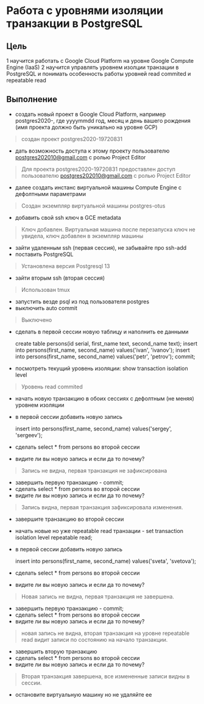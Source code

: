 # Работа с уровнями изоляции транзакции в PostgreSQL
## Цель
1 научится работать с Google Cloud Platform на уровне Google Compute Engine (IaaS)
2 научится управлять уровнем изолции транзации в PostgreSQL и понимать особенность работы уровней read commited и repeatable read
## Выполнение
- создать новый проект в Google Cloud Platform, например postgres2020-<yyyymmdd>, где yyyymmdd год, месяц и день вашего рождения (имя проекта должно быть уникально на уровне GCP)
> создан проект postgres2020-19720831
- дать возможность доступа к этому проекту пользователю postgres202010@gmail.com с ролью Project Editor
> Для проекта postgres2020-19720831 предоставлен доступ пользователю postgres202010@gmail.com с ролью Project Editor
- далее создать инстанс виртуальной машины Compute Engine с дефолтными параметрами
> Создан экземпляр виртуальной машины postgres-otus
- добавить свой ssh ключ в GCE metadata
> Ключ добавлен. Виртуальная машина после перезапуска ключ не увидела, ключ добавлен в экземпляр машины
- зайти удаленным ssh (первая сессия), не забывайте про ssh-add
- поставить PostgreSQL
> Установлена версия Postgresql 13
- зайти вторым ssh (вторая сессия)
> Использован tmux
- запустить везде psql из под пользователя postgres
- выключить auto commit
> Выключено
- сделать в первой сессии новую таблицу и наполнить ее данными

    create table persons(id serial, first_name text, second_name text);
    insert into persons(first_name, second_name) values('ivan', 'ivanov');
    insert into persons(first_name, second_name) values('petr', 'petrov');
    commit;

- посмотреть текущий уровень изоляции: show transaction isolation level
> Уровень read commited
- начать новую транзакцию в обоих сессиях с дефолтным (не меняя) уровнем изоляции
- в первой сессии добавить новую запись

    insert into persons(first_name, second_name) values('sergey', 'sergeev');

- сделать select * from persons во второй сессии
- видите ли вы новую запись и если да то почему?
> Запись не видна, первая транзакция не зафиксирована
- завершить первую транзакцию - commit;
- сделать select * from persons во второй сессии
- видите ли вы новую запись и если да то почему?
> Запись видна, первая транзакция зафиксировала изменения.
- завершите транзакцию во второй сессии
- начать новые но уже repeatable read транзации - set transaction isolation level repeatable read;
- в первой сессии добавить новую запись

    insert into persons(first_name, second_name) values('sveta', 'svetova');

- сделать select * from persons во второй сессии
- видите ли вы новую запись и если да то почему?
> Новая запись не видна, первая транзакция не завершена.
- завершить первую транзакцию - commit;
- сделать select * from persons во второй сессии
- видите ли вы новую запись и если да то почему?
> новая запись не видна, вторая транзакция на уровне repeatable read видит записи по состоянию на начало транзакции.
- завершить вторую транзакцию
- сделать select * from persons во второй сессии
- видите ли вы новую запись и если да то почему?
> Вторая транзакция завершена, все измененные записи видны в сессии.
- остановите виртуальную машину но не удаляйте ее
